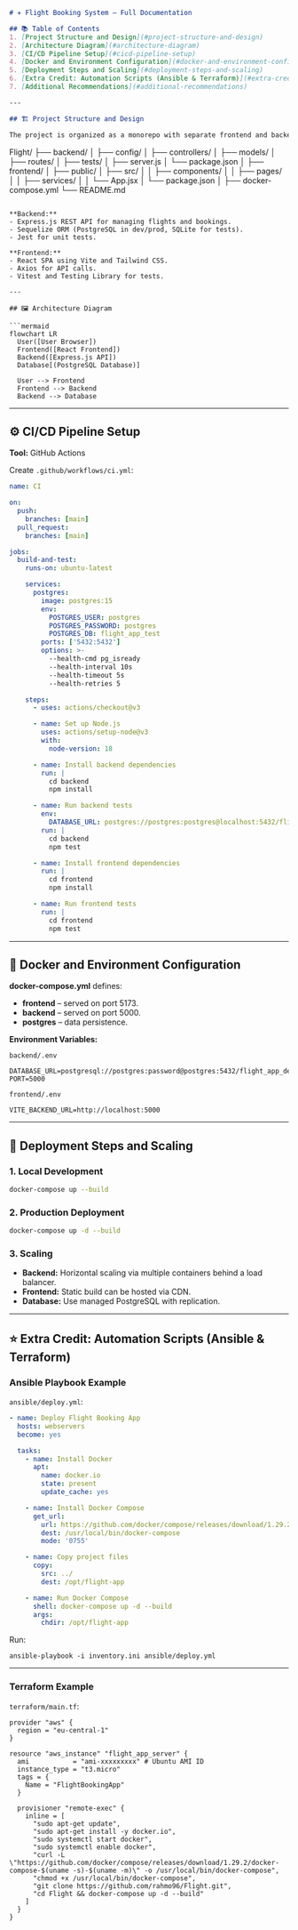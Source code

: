 
```markdown
# ✈️ Flight Booking System – Full Documentation

## 📚 Table of Contents
1. [Project Structure and Design](#project-structure-and-design)
2. [Architecture Diagram](#architecture-diagram)
3. [CI/CD Pipeline Setup](#cicd-pipeline-setup)
4. [Docker and Environment Configuration](#docker-and-environment-configuration)
5. [Deployment Steps and Scaling](#deployment-steps-and-scaling)
6. [Extra Credit: Automation Scripts (Ansible & Terraform)](#extra-credit-automation-scripts-ansible--terraform)
7. [Additional Recommendations](#additional-recommendations)

---

## 🏗 Project Structure and Design

The project is organized as a monorepo with separate frontend and backend applications, orchestrated via Docker Compose.

```

Flight/
├── backend/
│   ├── config/
│   ├── controllers/
│   ├── models/
│   ├── routes/
│   ├── tests/
│   ├── server.js
│   └── package.json
│
├── frontend/
│   ├── public/
│   ├── src/
│   │   ├── components/
│   │   ├── pages/
│   │   ├── services/
│   │   └── App.jsx
│   └── package.json
│
├── docker-compose.yml
└── README.md

````

**Backend:**
- Express.js REST API for managing flights and bookings.
- Sequelize ORM (PostgreSQL in dev/prod, SQLite for tests).
- Jest for unit tests.

**Frontend:**
- React SPA using Vite and Tailwind CSS.
- Axios for API calls.
- Vitest and Testing Library for tests.

---

## 🖼 Architecture Diagram

```mermaid
flowchart LR
  User([User Browser])
  Frontend([React Frontend])
  Backend([Express.js API])
  Database[(PostgreSQL Database)]

  User --> Frontend
  Frontend --> Backend
  Backend --> Database
````

---

## ⚙️ CI/CD Pipeline Setup

**Tool:** GitHub Actions

Create `.github/workflows/ci.yml`:

```yaml
name: CI

on:
  push:
    branches: [main]
  pull_request:
    branches: [main]

jobs:
  build-and-test:
    runs-on: ubuntu-latest

    services:
      postgres:
        image: postgres:15
        env:
          POSTGRES_USER: postgres
          POSTGRES_PASSWORD: postgres
          POSTGRES_DB: flight_app_test
        ports: ['5432:5432']
        options: >-
          --health-cmd pg_isready
          --health-interval 10s
          --health-timeout 5s
          --health-retries 5

    steps:
      - uses: actions/checkout@v3

      - name: Set up Node.js
        uses: actions/setup-node@v3
        with:
          node-version: 18

      - name: Install backend dependencies
        run: |
          cd backend
          npm install

      - name: Run backend tests
        env:
          DATABASE_URL: postgres://postgres:postgres@localhost:5432/flight_app_test
        run: |
          cd backend
          npm test

      - name: Install frontend dependencies
        run: |
          cd frontend
          npm install

      - name: Run frontend tests
        run: |
          cd frontend
          npm test
```

---

## 🐳 Docker and Environment Configuration

**docker-compose.yml** defines:

* **frontend** – served on port 5173.
* **backend** – served on port 5000.
* **postgres** – data persistence.

**Environment Variables:**

`backend/.env`

```
DATABASE_URL=postgresql://postgres:password@postgres:5432/flight_app_dev
PORT=5000
```

`frontend/.env`

```
VITE_BACKEND_URL=http://localhost:5000
```

---

## 🚀 Deployment Steps and Scaling

### 1. Local Development

```sh
docker-compose up --build
```

### 2. Production Deployment

```sh
docker-compose up -d --build
```

### 3. Scaling

* **Backend:** Horizontal scaling via multiple containers behind a load balancer.
* **Frontend:** Static build can be hosted via CDN.
* **Database:** Use managed PostgreSQL with replication.

---

## ⭐ Extra Credit: Automation Scripts (Ansible & Terraform)

### Ansible Playbook Example

`ansible/deploy.yml`:

```yaml
- name: Deploy Flight Booking App
  hosts: webservers
  become: yes

  tasks:
    - name: Install Docker
      apt:
        name: docker.io
        state: present
        update_cache: yes

    - name: Install Docker Compose
      get_url:
        url: https://github.com/docker/compose/releases/download/1.29.2/docker-compose-Linux-x86_64
        dest: /usr/local/bin/docker-compose
        mode: '0755'

    - name: Copy project files
      copy:
        src: ../
        dest: /opt/flight-app

    - name: Run Docker Compose
      shell: docker-compose up -d --build
      args:
        chdir: /opt/flight-app
```

Run:

```
ansible-playbook -i inventory.ini ansible/deploy.yml
```

---

### Terraform Example

`terraform/main.tf`:

```hcl
provider "aws" {
  region = "eu-central-1"
}

resource "aws_instance" "flight_app_server" {
  ami           = "ami-xxxxxxxxx" # Ubuntu AMI ID
  instance_type = "t3.micro"
  tags = {
    Name = "FlightBookingApp"
  }

  provisioner "remote-exec" {
    inline = [
      "sudo apt-get update",
      "sudo apt-get install -y docker.io",
      "sudo systemctl start docker",
      "sudo systemctl enable docker",
      "curl -L \"https://github.com/docker/compose/releases/download/1.29.2/docker-compose-$(uname -s)-$(uname -m)\" -o /usr/local/bin/docker-compose",
      "chmod +x /usr/local/bin/docker-compose",
      "git clone https://github.com/rahmo96/Flight.git",
      "cd Flight && docker-compose up -d --build"
    ]
  }
}


